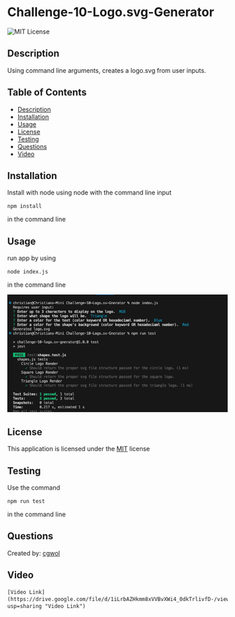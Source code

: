 # Challenge-10-Logo.svg-Generator
![MIT License](https://img.shields.io/badge/license-MIT-blue)

## Description 
  Using command line arguments, creates a logo.svg from user inputs.

## Table of Contents
  
  - [Description](#description)
  - [Installation](#installation)
  - [Usage](#usage)
  - [License](#license)
  - [Testing](#testing)
  - [Questions](#questions)
  - [Video](#video)

## Installation
  Install with node using node with the command line input 
  
    npm install

  in the command line

## Usage
  run app by using 
  
    node index.js

  in the command line

  ![ss](./test/ss.png)

## License
  This application is licensed under the [MIT](https://choosealicense.com/licenses/mit/) license
  
## Testing
  Use the command 

    npm run test

  in the command line
  
## Questions
  Created by: [cgwol](https://github.com/cgwol/)

## Video
    [Video Link](https://drive.google.com/file/d/1iLrbAZHkmm8xVVBvXWi4_0dkTrlivfD-/view?usp=sharing "Video Link")
